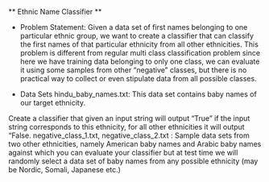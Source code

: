 ** Ethnic Name Classifier **
* Problem Statement:
Given a data set of first names belonging to one particular
ethnic group, we want to create a classifier that can classify the
first names of that particular ethnicity from all other ethnicities.
This problem is different from regular multi class classification
problem since here we have training data belonging to only one
class, we can evaluate it using some samples from other
“negative” classes, but there is no practical way to collect or
even stipulate data from all possible classes.

* Data Sets
hindu_baby_names.txt: This data set contains baby names of
our target ethnicity.

Create a classifier that given an input string will output “True” if
the input string corresponds to this ethnicity, for all other
ethnicities it will output “False.
negative_class_1.txt, negative_class_2.txt :
Sample data sets from two other ethnicities, namely American
baby names and Arabic baby names against which you can
evaluate your classifier but at test time we will randomly select
a data set of baby names from any possible ethnicity (may be
Nordic, Somali, Japanese etc.)

